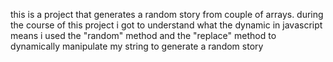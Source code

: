 this is a project that generates a random story from couple of arrays.
during the course of this project i got to understand what the dynamic in javascript means
i used the "random" method and the "replace" method to dynamically manipulate my string to generate a random story
